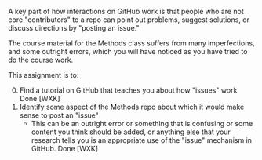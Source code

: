 
A key part of how interactions on GitHub work is that people who are not core "contributors" to 
a repo can point out problems, suggest solutions, or discuss directions by "posting an issue."

The course material for the Methods class suffers from many imperfections, and some outright errors,
which you will have noticed as you have tried to do the course work. 

This assignment is to:

0. Find a tutorial on GitHub that teaches you about how "issues" work
Done [WXK]
0. Identify some aspect of the Methods repo about which it would make sense to post an "issue"
   * This can be an outright error or something that is confusing or some content you think should be added, or anything else that your research tells you is an appropriate use of the "issue" mechanism in GitHub.
Done [WXK]
